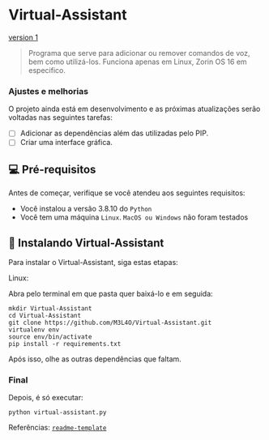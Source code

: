 # Virtual-Assistant
[version 1](https://img.shields.io/badge/version-1-green)
> Programa que serve para adicionar ou remover comandos de voz, bem como utilizá-los. Funciona apenas em Linux, Zorin OS 16 em especifico.

### Ajustes e melhorias

O projeto ainda está em desenvolvimento e as próximas atualizações serão voltadas nas seguintes tarefas:

- [ ] Adicionar as dependências além das utilizadas pelo PIP.
- [ ] Criar uma interface gráfica.

## 💻 Pré-requisitos

Antes de começar, verifique se você atendeu aos seguintes requisitos:

* Você instalou a versão 3.8.10 do `Python`
* Você tem uma máquina `Linux`. `MacOS ou Windows` não foram testados

## 🚀 Instalando Virtual-Assistant

Para instalar o Virtual-Assistant, siga estas etapas:

Linux:

Abra pelo terminal em que pasta quer baixá-lo e em seguida:

```
mkdir Virtual-Assistant
cd Virtual-Assistant
git clone https://github.com/M3L4O/Virtual-Assistant.git
virtualenv env
source env/bin/activate
pip install -r requirements.txt
```
Após isso, olhe as outras dependências que faltam.

### Final

Depois, é só executar:

```
python virtual-assistant.py
```

Referências: [`readme-template`](https://github.com/iuricode/readme-template)